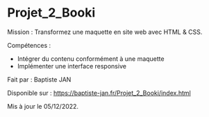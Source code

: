 # Projet_2_Booki

Mission : Transformez une maquette en site web avec HTML & CSS.

Compétences : 
- Intégrer du contenu conformément à une maquette
- Implémenter une interface responsive

Fait par : Baptiste JAN

Disponible sur : https://baptiste-jan.fr/Projet_2_Booki/index.html

Mis à jour le 05/12/2022.